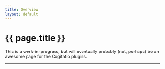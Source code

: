 ```yaml
---
title: Overview
layout: default
---
```


# {{ page.title }}

This is a work-in-progress, but will eventually probably (not, perhaps) be an awesome page for the Cogitatio plugins.

-----
